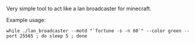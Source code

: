
Very simple tool to act like a lan broadcaster for minecraft.

Example usage:

```
while ./lan_broadcaster --motd "`fortune -s -n 60`" --color green --port 25565 ; do sleep 5 ; done
```

